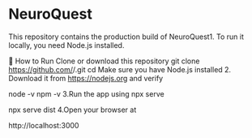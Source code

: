 # NeuroQuest

This repository contains the production build of NeuroQuest1.
To run it locally, you need Node.js installed.

🚀 How to Run
Clone or download this repository
git clone https://github.com/<your-username>/<your-repo>.git
cd <your-repo>
Make sure you have Node.js installed 2. Download it from https://nodejs.org and verify

node -v
npm -v
3.Run the app using npx serve

npx serve dist
4.Open your browser at

http://localhost:3000
